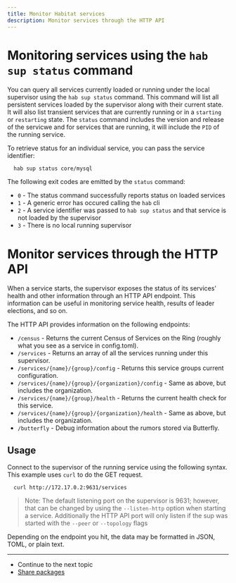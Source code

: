 ```yaml
---
title: Monitor Habitat services
description: Monitor services through the HTTP API
---
```


# Monitoring services using the `hab sup status` command
You can query all services currently loaded or running under the local supervisor using the `hab sup status` command. This command will list all persistent services loaded by the supervisor along with their current state. It will also list transient services that are currently running or in a `starting` or `restarting` state. The `status` command includes the version and release of the servicwe and for services that are running, it will include the `PID` of the running service.

To retrieve status for an individual service, you can pass the service identifier:

      hab sup status core/mysql

The following exit codes are emitted by the `status` command:

* `0` - The status command successfully reports status on loaded services
* `1` - A generic error has occured calling the `hab` cli
* `2` - A service identifier was passed to `hab sup status` and that service is not loaded by the supervisor
* `3` - There is no local running supervisor

# Monitor services through the HTTP API
When a service starts, the supervisor exposes the status of its services' health and other information through an HTTP API endpoint. This information can be useful in monitoring service health, results of leader elections, and so on.

The HTTP API provides information on the following endpoints:

* `/census` - Returns the current Census of Services on the Ring (roughly what you see as a service in config.toml).
* `/services` - Returns an array of all the services running under this supervisor.
* `/services/{name}/{group}/config` - Returns this service groups current configuration.
* `/services/{name}/{group}/{organization}/config` - Same as above, but includes the organization.
* `/services/{name}/{group}/health` - Returns the current health check for this service.
* `/services/{name}/{group}/{organization}/health` - Same as above, but includes the organization.
* `/butterfly` - Debug information about the rumors stored via Butterfly.

## Usage
Connect to the supervisor of the running service using the following syntax. This example uses `curl` to do the GET request.

      curl http://172.17.0.2:9631/services

> Note: The default listening port on the supervisor is 9631; however, that can be changed by using the `--listen-http` option when starting a service.  Additionally the HTTP API port will only listen if the sup was started with the `--peer` or `--topology` flags

Depending on the endpoint you hit, the data may be formatted in JSON, TOML, or plain text.

<hr>
<ul class="main-content--link-nav">
  <li>Continue to the next topic</li>
  <li><a href="/docs/share-packages-overview">Share packages</a></li>
</ul>
